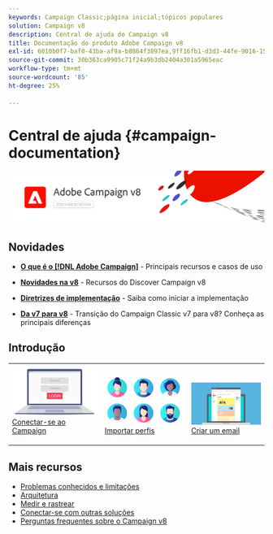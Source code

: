 ```yaml
---
keywords: Campaign Classic;página inicial;tópicos populares
solution: Campaign v8
description: Central de ajuda do Campaign v8
title: Documentação do produto Adobe Campaign v8
exl-id: 6010b0f7-baf0-43ba-af9a-b8864f3897ea,9ff16fb1-d3d3-44fe-9016-15abffdbc74e
source-git-commit: 30b363ca9905c71f24a9b3db2404a301a5965eac
workflow-type: tm+mt
source-wordcount: '85'
ht-degree: 25%

---
```


# Central de ajuda {#campaign-documentation}

![](assets/banner-documentationv8.png)

## Novidades

* **[O que é o [!DNL Adobe Campaign]](start/get-started.md)**  - Principais recursos e casos de uso

* **[Novidades na v8](start/whats-new.md)**  - Recursos do Discover Campaign v8

* **[Diretrizes de implementação](start/implement.md)**   - Saiba como iniciar a implementação

* **[Da v7 para v8](start/capability-matrix.md)**  - Transição do Campaign Classic v7 para v8? Conheça as principais diferenças

## Introdução

<table>
<tr>
  <td valign="bottom">
    <a href="start/connect.md">
      <img alt="Connect" src="start/assets/do-not-localize/login.jpeg"/>
    </a>
    <div>
    <a href="start/connect.md">Conectar-se ao Campaign</a>
    </div>
    <br>
  </td>

<td valign="bottom">
      <a href="start/import.md">
       <img alt="Importação" src="start/assets/do-not-localize/profiles.jpeg" />
       </a>
    <div><a href="start/import.md">Importar perfis</a>
    </div>
    <br>
  </td>
  <td valign="bottom">
    <a href="start/create-message.md">
      <img alt="Email" src="start/assets/do-not-localize/email-design.jpeg" />
    </a>
    <div>
    <a href="start/create-message.md">Criar um email</a>
    </div>
    <br>
  </td>
</tr>
</table>

## Mais recursos

* [Problemas conhecidos e limitações](start/known-limitations.md)
* [Arquitetura](dev/architecture.md)
* [Medir e rastrear](start/reporting.md)
* [Conectar-se com outras soluções](connect/integration.md)
* [Perguntas frequentes sobre o Campaign v8](start/campaign-faq.md)
